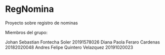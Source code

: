 # RegNomina
 Proyecto sobre registro de nominas 
 
 Miembros del grupo:
  
 Johan Sebastian Fontecha Soler   20191578026
 Diana Paola Feraro Cardenas      20182020048
 Andres Felipe Quintero Velazquez 20191020023  
